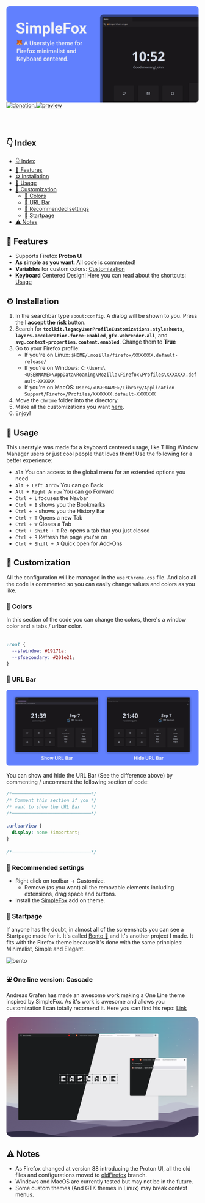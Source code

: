 ![image](assets/head.png)

<p style="margin: -20px 0 30px">
  <a href="https://www.buymeacoffee.com/migueravila" target="_blank" style='margin-right:0px; margin-top:5px'>
    <img align="center" src="https://github.com/migueravila/SimplerentFox/blob/master/assets/donation.png" alt="donation" height="35px" />
  </a>
  <a href="https://raw.githubusercontent.com/migueravila/SimpleFox/master/assets/urlbar.png" target="_blank" style='margin-right:0px; margin-top:5px'>
    <img align="center" src="https://github.com/migueravila/SimplerentFox/blob/master/assets/preview.png" alt="preview" height="35px" />
  </a>
</p>

<br />

## 👇 Index

- [👇 Index](#-index)
- [💫 Features](#-features)
- [⚙️ Installation](#️-installation)
- [🚀 Usage](#-usage)
- [🎨 Customization](#-customization)
  - [💛 Colors](#-colors)
  - [🚧 URL Bar](#-url-bar)
  - [🔧 Recommended settings](#-recommended-settings)
  - [🍱 Startpage](#-startpage)
- [⚠️ Notes](#️-notes)

## 💫 Features

-   Supports Firefox **Proton UI** 
-   **As simple as you want**: All code is commented!
-   **Variables** for custom colors: [Customization](#-customization)
-   **Keyboard** Centered Design! Here you can read about the shortcuts: [Usage](#-usage)

## ⚙️ Installation

1. In the searchbar type `about:config`. A dialog will be shown to you. Press the **I accept the risk** button.
2. Search for **`toolkit.legacyUserProfileCustomizations.stylesheets`**, **`layers.acceleration.force-enabled`**, **`gfx.webrender.all`**, and **`svg.context-properties.content.enabled`**. Change them to **True**
3. Go to your Firefox profile:
    - If you're on Linux: `$HOME/.mozilla/firefox/XXXXXXX.default-release/`
    - If you're on Windows: `C:\Users\<USERNAME>\AppData\Roaming\Mozilla\Firefox\Profiles\XXXXXXX.default-XXXXXX`
    - If you're on MacOS: `Users/<USERNAME>/Library/Application Support/Firefox/Profiles/XXXXXXX.default-XXXXXXX` 
4. Move the `chrome` folder into the directory.
5. Make all the customizations you want [here](#-customization).
6. Enjoy!

## 🚀 Usage

This userstyle was made for a keyboard centered usage, like Tilling Window Manager users or just cool people that loves them! Use the following for a better experience:

-   `Alt` You can access to the global menu for an extended options you need
-   `Alt + Left Arrow` You can go Back
-   `Alt + Right Arrow` You can go Forward
-   `Ctrl + L` focuses the Navbar
-   `Ctrl + B` shows you the Bookmarks 
-   `Ctrl + H` shows you the History Bar
-   `Ctrl + T` Opens a new Tab
-   `Ctrl + W` Closes a Tab
-   `Ctrl + Shift + T` Re-opens a tab that you just closed
-   `Ctrl + R` Refresh the page you're on
-   `Ctrl + Shift + A` Quick open for Add-Ons

## 🎨 Customization

All the configuration will be managed in the `userChrome.css` file. And also all the code is commented so you can easily change values and colors as you like.

### 💛 Colors

In this section of the code you can change the colors, there's a window color and a tabs / urlbar color. 

```css

:root {
  --sfwindow: #19171a;
  --sfsecondary: #201e21;
}


```

### 🚧 URL Bar

![urlbardifference](assets/urlbar.png)

You can show and hide the URL Bar (See the difference above) by commenting / uncomment the following section of code:

```css
/*─────────────────────────────*/
/* Comment this section if you */
/* want to show the URL Bar    */
/*─────────────────────────────*/

.urlbarView {
  display: none !important;
}

/*─────────────────────────────*/

```

### 🔧 Recommended settings

- Right click on toolbar -> Customize.
  - Remove (as you want) all the removable elements including extensions, drag space and buttons.
- Install the [SimpleFox](https://addons.mozilla.org/en-US/firefox/addon/simplerentfox/) add on theme.


### 🍱 Startpage

If anyone has the doubt, in almost all of the screenshots you can see a Startpage made for it. It's called [Bento 🍱](https://github.com/MiguelRAvila/Bento) and It's another project I made. It fits with the Firefox theme because It's done with the same principles: Minimalist, Simple and Elegant.

![bento](https://github.com/migueravila/Bento/blob/master/assets/img/subheader.png)

###  ⛲ One line version: Cascade

Andreas Grafen has made an awesome work making a One Line theme inspired by SimpleFox. As it's work is awesome and allows you customization I can totally recomend it. Here you can find his repo: [Link](https://github.com/andreasgrafen)

![image](assets/oneline.png)
## ⚠️ Notes

- As Firefox changed at version 88 introducing the Proton UI, all the old files and configurations moved to [oldFirefox](https://github.com/migueravila/SimpleFox/tree/oldFirefox) branch.
- Windows and MacOS are currently tested but may not be in the future.
- Some custom themes (And GTK themes in Linux) may break context menus.